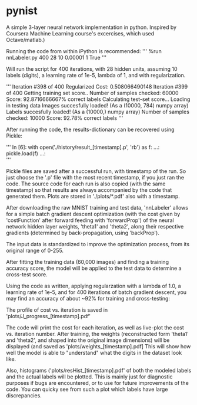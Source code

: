 # pynist
A simple 3-layer neural network implementation in python. 
Inspired by Coursera Machine Learning course's excercises, which used Octave/matlab.)

Running the code from within iPython is recommended:
'''
%run nnLabeler.py 400 28 10 0.00001 1 True
'''

Will run the script for 400 iterations, with 28 hidden units, assuming 10 labels (digits), a learning rate of 1e-5, lambda of 1, and with regularization.

'''
Iteration #398 of 400
Regularized Cost: 0.508066490148
Iteration #399 of 400
Getting training set score..
Number of samples checked: 60000
Score: 92.8716666667% correct labels
Calculating test-set score...
Loading in testing data
Images succesfully loaded! (As a (10000, 784) numpy array)
Labels succesfully loaded! (As a (10000,) numpy array)
Number of samples checked: 10000
Score: 92.78% correct labels
'''


After running the code, the results-dictionary can be recovered using Pickle:

'''
In [6]: with open('./history/result_[timestamp].p', 'rb') as f:
   ...:          pickle.load(f)
   ...:     
'''

Pickle files are saved after a successful run, with timestamp of the run. So just choose the '.p' file with the most recent timestamp, if you just ran the code.
The source code for each run is also copied (with the same timestamp) so that results are always accompanied by the code that generated them. 
Plots are stored in './plots/*.pdf' also with a timestamp.

After downloading the raw MNIST training and test data, 'nnLabeler' allows for a simple batch gradient descent
optimization (with the cost given by 'costFunction' after forward feeding with 'forwardProp') of the neural network hidden layer weights, 'theta1' and 'theta2',
along their respective gradients (determined by back-propagation, using 'backProp').

The input data is standardized to improve the optimization process, from its original range of 0-255.

After fitting the training data (60,000 images) and finding a training accuracy score, the model will
be applied to the test data to determine a cross-test score.

Using the code as written, applying regularzation with a lambda of 1.0, a learning rate of 1e-5, and for 400
iterations of batch gradient descent, you may find an accuracy of about ~92% for training and cross-testing:



The profile of cost vs. iteration is saved in 'plots/J_progress_[timestamp].pdf'

The code will print the cost for each iteration, as well as live-plot the cost vs. iteration number. After training,
the weights (reconstructed form 'theta1' and 'theta2', and shaped into the original image dimensions) will be displayed (and saved as 
'plots/weights_[timestamp].pdf]
This will show how well the model is able to "understand" what the digits in the dataset look like. 

Also, histograms ('plots/resHist_[timestamp].pdf' of both the modeled labels and the actual labels will be plotted. This is mainly just for diagnostic purposes
if bugs are encountered, or to use for future improvements of the code. You can quicky see from such a plot which labels
have large discrepancies.
